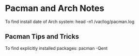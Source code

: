 # Pacman and Arch Notes

To find install date of Arch system:
head -n1 /var/log/pacman.log

## Pacman Tips and Tricks
To find explicitly installed packages:
pacman -Qent
